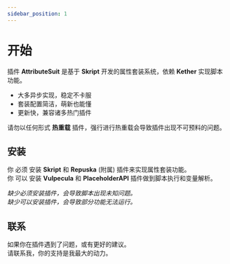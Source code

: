 ```yaml
---
sidebar_position: 1
---
```


# 开始

插件 **AttributeSuit** 是基于 **Skript** 开发的属性套装系统，依赖 **Kether** 实现脚本功能。  

* 大多异步实现，稳定不卡服  
* 套装配置简洁，萌新也能懂  
* 更新快，兼容诸多热门插件  

请勿以任何形式 **热重载** 插件，强行进行热重载会导致插件出现不可预料的问题。  

## 安装

你 必须 安装 **Skript** 和 **Repuska** (附属) 插件来实现属性套装功能。  
你 可以 安装 **Vulpecula** 和 **PlaceholderAPI** 插件做到脚本执行和变量解析。  

*缺少必须安装插件，会导致脚本出现未知问题。*  
*缺少可以安装插件，会导致部分功能无法运行。*  

## 联系

如果你在插件遇到了问题，或有更好的建议。    
请联系我，你的支持是我最大的动力。  
